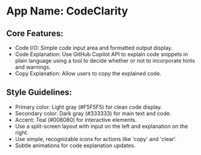 # **App Name**: CodeClarity

## Core Features:

- Code I/O: Simple code input area and formatted output display.
- Code Explanation: Use GitHub Copilot API to explain code snippets in plain language using a tool to decide whether or not to incorporate hints and warnings.
- Copy Explanation: Allow users to copy the explained code.

## Style Guidelines:

- Primary color: Light gray (#F5F5F5) for clean code display.
- Secondary color: Dark gray (#333333) for main text and code.
- Accent: Teal (#008080) for interactive elements.
- Use a split-screen layout with input on the left and explanation on the right.
- Use simple, recognizable icons for actions like 'copy' and 'clear'.
- Subtle animations for code explanation updates.